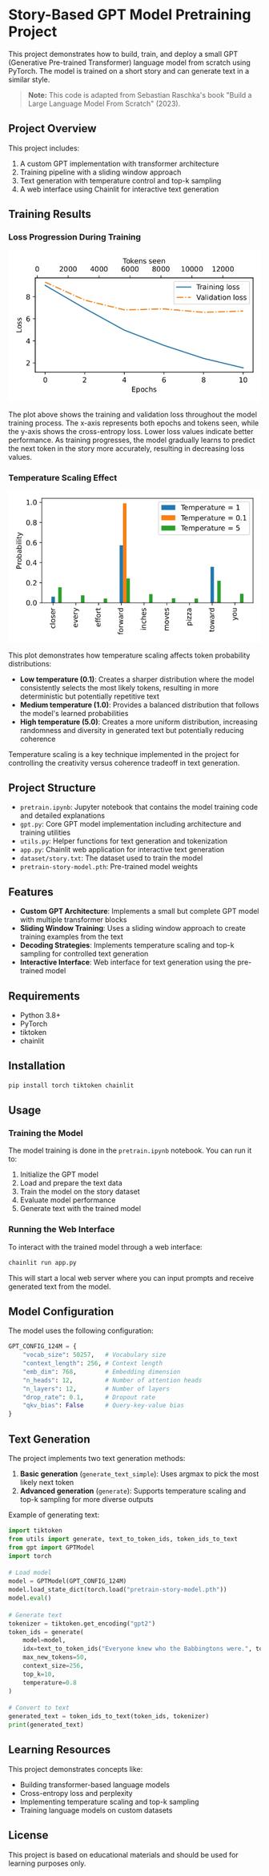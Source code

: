 # Story-Based GPT Model Pretraining Project

This project demonstrates how to build, train, and deploy a small GPT (Generative Pre-trained Transformer) language model from scratch using PyTorch. The model is trained on a short story and can generate text in a similar style.

> **Note:** This code is adapted from Sebastian Raschka's book "Build a Large Language Model From Scratch" (2023).

## Project Overview

This project includes:

1. A custom GPT implementation with transformer architecture
2. Training pipeline with a sliding window approach
3. Text generation with temperature control and top-k sampling
4. A web interface using Chainlit for interactive text generation

## Training Results

### Loss Progression During Training

![Training and Validation Loss](loss-plot.jpg)

The plot above shows the training and validation loss throughout the model training process. The x-axis represents both epochs and tokens seen, while the y-axis shows the cross-entropy loss. Lower loss values indicate better performance. As training progresses, the model gradually learns to predict the next token in the story more accurately, resulting in decreasing loss values.

### Temperature Scaling Effect

![Effect of Temperature on Token Probabilities](temperature.jpg)

This plot demonstrates how temperature scaling affects token probability distributions:
- **Low temperature (0.1)**: Creates a sharper distribution where the model consistently selects the most likely tokens, resulting in more deterministic but potentially repetitive text
- **Medium temperature (1.0)**: Provides a balanced distribution that follows the model's learned probabilities
- **High temperature (5.0)**: Creates a more uniform distribution, increasing randomness and diversity in generated text but potentially reducing coherence

Temperature scaling is a key technique implemented in the project for controlling the creativity versus coherence tradeoff in text generation.

## Project Structure

- `pretrain.ipynb`: Jupyter notebook that contains the model training code and detailed explanations
- `gpt.py`: Core GPT model implementation including architecture and training utilities
- `utils.py`: Helper functions for text generation and tokenization
- `app.py`: Chainlit web application for interactive text generation
- `dataset/story.txt`: The dataset used to train the model
- `pretrain-story-model.pth`: Pre-trained model weights

## Features

- **Custom GPT Architecture**: Implements a small but complete GPT model with multiple transformer blocks
- **Sliding Window Training**: Uses a sliding window approach to create training examples from the text
- **Decoding Strategies**: Implements temperature scaling and top-k sampling for controlled text generation
- **Interactive Interface**: Web interface for text generation using the pre-trained model

## Requirements

- Python 3.8+
- PyTorch
- tiktoken
- chainlit

## Installation

```bash
pip install torch tiktoken chainlit
```

## Usage

### Training the Model

The model training is done in the `pretrain.ipynb` notebook. You can run it to:
1. Initialize the GPT model
2. Load and prepare the text data
3. Train the model on the story dataset
4. Evaluate model performance
5. Generate text with the trained model

### Running the Web Interface

To interact with the trained model through a web interface:

```bash
chainlit run app.py
```

This will start a local web server where you can input prompts and receive generated text from the model.

## Model Configuration

The model uses the following configuration:

```python
GPT_CONFIG_124M = {
    "vocab_size": 50257,   # Vocabulary size
    "context_length": 256, # Context length
    "emb_dim": 768,        # Embedding dimension
    "n_heads": 12,         # Number of attention heads
    "n_layers": 12,        # Number of layers
    "drop_rate": 0.1,      # Dropout rate
    "qkv_bias": False      # Query-key-value bias
}
```

## Text Generation

The project implements two text generation methods:
1. **Basic generation** (`generate_text_simple`): Uses argmax to pick the most likely next token
2. **Advanced generation** (`generate`): Supports temperature scaling and top-k sampling for more diverse outputs

Example of generating text:

```python
import tiktoken
from utils import generate, text_to_token_ids, token_ids_to_text
from gpt import GPTModel
import torch

# Load model
model = GPTModel(GPT_CONFIG_124M)
model.load_state_dict(torch.load("pretrain-story-model.pth"))
model.eval()

# Generate text
tokenizer = tiktoken.get_encoding("gpt2")
token_ids = generate(
    model=model,
    idx=text_to_token_ids("Everyone knew who the Babbingtons were.", tokenizer),
    max_new_tokens=50,
    context_size=256,
    top_k=10,
    temperature=0.8
)

# Convert to text
generated_text = token_ids_to_text(token_ids, tokenizer)
print(generated_text)
```

## Learning Resources

This project demonstrates concepts like:
- Building transformer-based language models
- Cross-entropy loss and perplexity
- Implementing temperature scaling and top-k sampling
- Training language models on custom datasets

## License

This project is based on educational materials and should be used for learning purposes only.